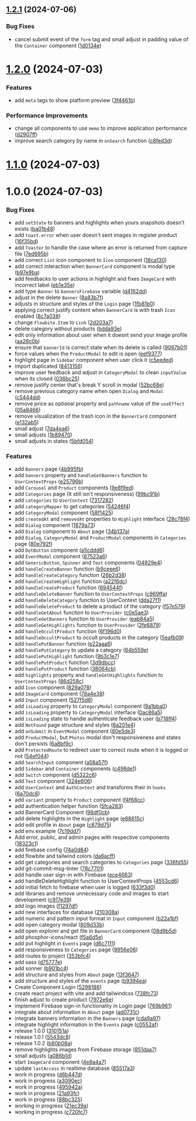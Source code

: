 ## [1.2.1](https://github.com/ArtelierMaisa/artelier-maisa-admin/compare/v1.2.0...v1.2.1) (2024-07-06)

### Bug Fixes

- cancel submit event of the `form` tag and small adjust in padding value of the `Container` component ([1d0134e](https://github.com/ArtelierMaisa/artelier-maisa-admin/commit/1d0134ebe5e4bbc0c3c898be8592cdefdb59e655))

# [1.2.0](https://github.com/ArtelierMaisa/artelier-maisa-admin/compare/v1.1.0...v1.2.0) (2024-07-03)

### Features

- add `meta` tags to show platform preview ([3f4461b](https://github.com/ArtelierMaisa/artelier-maisa-admin/commit/3f4461b4ee12605ae15d8fc8bc915937f71762b4))

### Performance Improvements

- change all components to use `memo` to improve application performance ([d2907ff](https://github.com/ArtelierMaisa/artelier-maisa-admin/commit/d2907ff0d012c820dc303d49375f00de83426d17))
- improve search category by name in `onSearch` function ([c8fed3d](https://github.com/ArtelierMaisa/artelier-maisa-admin/commit/c8fed3d936c50111f4bd2051d4a1ecdefbcfd974))

# [1.1.0](https://github.com/ArtelierMaisa/artelier-maisa-admin/compare/v1.0.0...v1.1.0) (2024-07-03)

# 1.0.0 (2024-07-03)

### Bug Fixes

- add `setState` to banners and highlights when yours snapshots doesn't exists ([ba01b48](https://github.com/ArtelierMaisa/artelier-maisa-admin/commit/ba01b4800e978a76b8d43f87fe63b0e1ce90897c))
- add `toast.error` when user doesn't sent images in register product ([16f35bd](https://github.com/ArtelierMaisa/artelier-maisa-admin/commit/16f35bd06027c95e8a723673455e19700fe869d0))
- add `Toaster` to handle the case where an error is returned from capture file ([7ed695b](https://github.com/ArtelierMaisa/artelier-maisa-admin/commit/7ed695b0198b649ca21ee6914c475ee1ccd81230))
- add correct `List` icon component to `Icon` component ([18ca130](https://github.com/ArtelierMaisa/artelier-maisa-admin/commit/18ca130c56062cc90e076ead66f3983ee6673033))
- add correct interaction when `BannerCard` component is modal type ([b97e9ba](https://github.com/ArtelierMaisa/artelier-maisa-admin/commit/b97e9ba19990c67f2a6e668e1407b9ca7fa30183))
- add feedbacks to user actions in highlight and fixes `ImageCard` with incorrect label ([eb1e35e](https://github.com/ArtelierMaisa/artelier-maisa-admin/commit/eb1e35e5e1a2601a22e6981e5adb82124e61ae44))
- add type `Banner` to `bannersFirebase` variable ([d4162dd](https://github.com/ArtelierMaisa/artelier-maisa-admin/commit/d4162dd6a8ce294a6d1e80d44a447f61bb78c66d))
- adjust in the delete `Banner` ([8a83b7f](https://github.com/ArtelierMaisa/artelier-maisa-admin/commit/8a83b7f0e74b4112d0ecd15148b5e2f2cc6c8ecf))
- adjusts in structure and styles of the `Login` page ([1fb81b0](https://github.com/ArtelierMaisa/artelier-maisa-admin/commit/1fb81b08bd97e4505485a45f26255189db81088c))
- applying correct justify content when `BannerCard` is with trash `Icon` enabled ([8c7a038](https://github.com/ArtelierMaisa/artelier-maisa-admin/commit/8c7a038ff80fe4ee13a9b3aed760717dcd0111a2))
- change `Flowbite.Item` to `Link` ([2d203a7](https://github.com/ArtelierMaisa/artelier-maisa-admin/commit/2d203a72ccf22202ea1fe78953f8c5f1204ad0e1))
- delete category without products ([bdda93e](https://github.com/ArtelierMaisa/artelier-maisa-admin/commit/bdda93ea93236ed3622c6f9bf6bfca905e17d27d))
- edit only information about user when it doesnt send your image profile ([aa26c0b](https://github.com/ArtelierMaisa/artelier-maisa-admin/commit/aa26c0b00d4eafce4372fd8277807fdba8c4ce2a))
- ensure that `bannerId` is correct state when its delete is called ([9067b01](https://github.com/ArtelierMaisa/artelier-maisa-admin/commit/9067b01892062e1d9ea1dd68d46680c65d40c9a9))
- force values when the `ProductModal` to edit is open ([eef9377](https://github.com/ArtelierMaisa/artelier-maisa-admin/commit/eef9377323df8232c168243bac6ba94d737dec19))
- highlight page in `Sidebar` component when user click it ([c5eeded](https://github.com/ArtelierMaisa/artelier-maisa-admin/commit/c5eeded7ed0a0bd60f9753cb313ee82c90fa6b2e))
- import duplicated ([8413156](https://github.com/ArtelierMaisa/artelier-maisa-admin/commit/841315619b630649bacba0a6704bdf904a7c217f))
- improve user feedback and adjust in `CategoryModal` to clean `inputValue` when its closed ([036bc25](https://github.com/ArtelierMaisa/artelier-maisa-admin/commit/036bc25bf16d40906ca5fe8f3496c20ee794ce8b))
- remove justify center that's break Y scroll in modal ([52bc68e](https://github.com/ArtelierMaisa/artelier-maisa-admin/commit/52bc68ec7e003b820c07965037c4af66968b2393))
- remove previous category name when open `Dialog` and `Modal` ([c5444dd](https://github.com/ArtelierMaisa/artelier-maisa-admin/commit/c5444ddc8e4d0641e7d16f0874264810f0f95c28))
- remove price as optional property and `pathname` value of the `useEffect` ([05a8466](https://github.com/ArtelierMaisa/artelier-maisa-admin/commit/05a84660e6bbfcce96cc73fe2febec5a029ecf08))
- remove visualization of the trash icon in the `BannerCard` component ([e132ab5](https://github.com/ArtelierMaisa/artelier-maisa-admin/commit/e132ab578acd62eec9653c21afe893b7dfc32d8c))
- small adjust ([7da4ea6](https://github.com/ArtelierMaisa/artelier-maisa-admin/commit/7da4ea61a0955f032537e22ff46d77d77556d43c))
- small adjusts ([1b89470](https://github.com/ArtelierMaisa/artelier-maisa-admin/commit/1b894702e64eb65912268278eed3bd4f1631683a))
- small adjusts in states ([5bfd054](https://github.com/ArtelierMaisa/artelier-maisa-admin/commit/5bfd054cfa815ad7f4dd251a39b2ece872091e37))

### Features

- add `Banners` page ([4b995fb](https://github.com/ArtelierMaisa/artelier-maisa-admin/commit/4b995fbb0b57f1a9bcdecc7202a9b4f11cb123ce))
- add `banners` property and `handleGetBanners` function to `UserContextProps` ([e25796b](https://github.com/ArtelierMaisa/artelier-maisa-admin/commit/e25796b152a72769c20fd3051dd2e2323f85b2bc))
- add `Carousel` and `Product` components ([9e8f9ed](https://github.com/ArtelierMaisa/artelier-maisa-admin/commit/9e8f9ed060fdbf0b5bfd94b780581440a78c3b09))
- add `Categories` page (It still isn't responsiveness) ([99bc91b](https://github.com/ArtelierMaisa/artelier-maisa-admin/commit/99bc91b790cc6fa2acdbee97f750325c8f5c1b60))
- add `categories` to `UserContext` ([7317282](https://github.com/ArtelierMaisa/artelier-maisa-admin/commit/731728251dfb7a155921d3394b63d89ef3468172))
- add `categoryMapper` to get categories ([54246f4](https://github.com/ArtelierMaisa/artelier-maisa-admin/commit/54246f4baeb253fbc23c34407e8292ac728c34a2))
- add `CategoryModal` component ([58f1425](https://github.com/ArtelierMaisa/artelier-maisa-admin/commit/58f142533d77823a10d304685997375574355dde))
- add `createdAt` and `removedAt` properties to `Highlight` interface ([28c78f4](https://github.com/ArtelierMaisa/artelier-maisa-admin/commit/28c78f4d1d6bbed82a056c95fdd4f798f92f4866))
- add `Dialog` component ([1679a73](https://github.com/ArtelierMaisa/artelier-maisa-admin/commit/1679a733f23175333199d78562a767e2bf826519))
- add `Dialog` component to `About` page ([34b137a](https://github.com/ArtelierMaisa/artelier-maisa-admin/commit/34b137a5f7b1245b9feb68cb90b0fc7ca96d8bb0))
- add `Dialog`, `CategoryModal` and `ProductModal` components in `Categories` page ([80e792f](https://github.com/ArtelierMaisa/artelier-maisa-admin/commit/80e792fbb8e0effbe9eba8aefde66dfe8e429d57))
- add `DotButton` component ([a5cddd6](https://github.com/ArtelierMaisa/artelier-maisa-admin/commit/a5cddd6697cf866c6d5a74bc1bc3b674045c65b1))
- add `EventModal` component ([87523a6](https://github.com/ArtelierMaisa/artelier-maisa-admin/commit/87523a62a7167a6055c41420561c86def3e9c4c8))
- add `GenericButton`, `Spinner` and `Text` components ([04929e4](https://github.com/ArtelierMaisa/artelier-maisa-admin/commit/04929e48121ea5fa7c49adc87a1d5e05718b763b))
- add `handleCreateBanner` function ([b9ceee6](https://github.com/ArtelierMaisa/artelier-maisa-admin/commit/b9ceee639d699053a9d118694724508e60904c12))
- add `handleCreateCategory` function ([26b2d38](https://github.com/ArtelierMaisa/artelier-maisa-admin/commit/26b2d387467eefc1502ba4eede1e5ff0a11c1c6e))
- add `handleCreateHighlight` function ([a22f6dc](https://github.com/ArtelierMaisa/artelier-maisa-admin/commit/a22f6dc8983a2c634d704122cd62f7072444c075))
- add `handleCreateProduct` function ([694544f](https://github.com/ArtelierMaisa/artelier-maisa-admin/commit/694544fa093af7a7bf3d283e284ff75e351cddc5))
- add `handleDeleteBanner` function to `UserContextProps` ([c969ffa](https://github.com/ArtelierMaisa/artelier-maisa-admin/commit/c969ffa5566f47f1a3c4311ff4251fb40af4b990))
- add `handleDeleteCategory` function to UserContext ([dda27f1](https://github.com/ArtelierMaisa/artelier-maisa-admin/commit/dda27f10541c07cf776e8b28a0eb0539972952da))
- add `handleDeleteProduct` to delete a product of the category ([f57e579](https://github.com/ArtelierMaisa/artelier-maisa-admin/commit/f57e57947f07ed053451fb64140f1b3a8b9d65e5))
- add `handleGetAbout` function to `UserProvider` ([c0e5ae3](https://github.com/ArtelierMaisa/artelier-maisa-admin/commit/c0e5ae3e03e3cca658fa8467ab20f0e9c4664712))
- add `handleGetBanners` function to `UserProvider` ([eab84a5](https://github.com/ArtelierMaisa/artelier-maisa-admin/commit/eab84a5023e61e4cbcca340657268b88e657e980))
- add `handleGetHighlights` function to `UserProvider` ([2fe6879](https://github.com/ArtelierMaisa/artelier-maisa-admin/commit/2fe6879be65cb4ef0fc6cffb0d77f53cfc378c41))
- add `handleOccultProduct` function ([6f196d0](https://github.com/ArtelierMaisa/artelier-maisa-admin/commit/6f196d0f901912779e62776b89b152f5677bb427))
- add `handleOccultProduct` to occult products in the category ([5eafb09](https://github.com/ArtelierMaisa/artelier-maisa-admin/commit/5eafb0976f9cdb3e40b1466288d50f2959029480))
- add `handlePutBanner` function ([e22aaa6](https://github.com/ArtelierMaisa/artelier-maisa-admin/commit/e22aaa63cce72a1999dac59ebb8865416e495b4b))
- add `handlePutCategory` to update a category ([84b559e](https://github.com/ArtelierMaisa/artelier-maisa-admin/commit/84b559e70090ddceeb6b5de5b1f2b1c9bea55394))
- add `handlePutHighlight` function ([9b3c1e7](https://github.com/ArtelierMaisa/artelier-maisa-admin/commit/9b3c1e77752f9289bb91fd6347ec421870d41d39))
- add `handlePutProduct` function ([3d9dbcc](https://github.com/ArtelierMaisa/artelier-maisa-admin/commit/3d9dbccf5f8b9b5de0dab23c775b29f3a689adc2))
- add `handlePutProduct` function ([38064cb](https://github.com/ArtelierMaisa/artelier-maisa-admin/commit/38064cbd3d0d53de4e4c49da9139bf9c753582b0))
- add `highlights` property and `handleGetHighlights` function to `UserContextProps` ([86d258c](https://github.com/ArtelierMaisa/artelier-maisa-admin/commit/86d258cb36da059b2ab725aac95a7f19ff19eaa3))
- add `Icon` component ([829a078](https://github.com/ArtelierMaisa/artelier-maisa-admin/commit/829a0786b0c607e8ad9953582d40cfa46215aeff))
- add `ImageCard` component ([78a4e38](https://github.com/ArtelierMaisa/artelier-maisa-admin/commit/78a4e3852ecaaf51abfb4e44cfc1357e56764afa))
- add `Input` component ([527f5d8](https://github.com/ArtelierMaisa/artelier-maisa-admin/commit/527f5d85bcbafe0257050cb46741f0fbd6dee39e))
- add `isLoading` property to `CategoryModal` component ([9a1bba0](https://github.com/ArtelierMaisa/artelier-maisa-admin/commit/9a1bba09b66401e9816349db43049421912f13ca))
- add `isLoading` property to `CategoryModal` interface ([0ac86a5](https://github.com/ArtelierMaisa/artelier-maisa-admin/commit/0ac86a5554551b5bff09a0dd91dfa19c46cf0d3e))
- add `isLoading` state to handle authenticate feedback user ([b718ff4](https://github.com/ArtelierMaisa/artelier-maisa-admin/commit/b718ff4bd507ce52b7979e3f4af694771e66a769))
- add `NotFound` page structure and styles ([6a201e4](https://github.com/ArtelierMaisa/artelier-maisa-admin/commit/6a201e4fb1584083aa6d7b21d09df41c9b066758))
- add `onSubmit` in `EventModal` component ([80e5de3](https://github.com/ArtelierMaisa/artelier-maisa-admin/commit/80e5de3ba70667f619a3138deedb70ce72ce2800))
- add `ProductModal`, but `Photos` modal don't responsiveness and states don't persists ([6a8bf9c](https://github.com/ArtelierMaisa/artelier-maisa-admin/commit/6a8bf9cfa01fc32ecfe6e92dda788dd3f10be2af))
- add `ProtectedRoute` to redirect user to correct route when it is logged or not ([54ef044](https://github.com/ArtelierMaisa/artelier-maisa-admin/commit/54ef044b53ff813f5c756b0eca4ad529e35a3d7d))
- add `SearchInput` component ([a58a57f](https://github.com/ArtelierMaisa/artelier-maisa-admin/commit/a58a57f7e78a894763794cfd707bb8c9b876e19b))
- add `Sidebar` and `Container` components ([c498de1](https://github.com/ArtelierMaisa/artelier-maisa-admin/commit/c498de10e6e433dadaddda795d121869a796aeb2))
- add `Switch` component ([d5322c6](https://github.com/ArtelierMaisa/artelier-maisa-admin/commit/d5322c6b72974f74afd954fac437e038227738a0))
- add `Text` component ([324e606](https://github.com/ArtelierMaisa/artelier-maisa-admin/commit/324e6063399a102a9de7b171b1e008d44f7caf49))
- add `UserContext` and `AuthContext` and transforms their in `hooks` ([6a70dc8](https://github.com/ArtelierMaisa/artelier-maisa-admin/commit/6a70dc8b1eeaaec37bf941f8976138c40e2b15bf))
- add `variant` property to `Product` component ([f4f68cc](https://github.com/ArtelierMaisa/artelier-maisa-admin/commit/f4f68cc97f6a4dc460eb691e8c51aab69904fff6))
- add authentication helper function ([5fca283](https://github.com/ArtelierMaisa/artelier-maisa-admin/commit/5fca283a9791f5e4586a6d6dbff3f264b0be8a33))
- add BannerCard Component ([98df0cb](https://github.com/ArtelierMaisa/artelier-maisa-admin/commit/98df0cb23f9ab27688dd555f048084b703406d12))
- add delete highlights in the `Highlight` page ([e88615c](https://github.com/ArtelierMaisa/artelier-maisa-admin/commit/e88615cfe4cde6dbd7c84b1efb229c3e60ce76c6))
- add edit profile in `About` page ([c879d75](https://github.com/ArtelierMaisa/artelier-maisa-admin/commit/c879d75758fae92fe9b31c603577e9e63062fda5))
- add env.example ([7c19dd7](https://github.com/ArtelierMaisa/artelier-maisa-admin/commit/7c19dd70dca1c2dfa162b90d5f2d9e5c907fd816))
- Add error, public, and admin pages with respective components ([18323c1](https://github.com/ArtelierMaisa/artelier-maisa-admin/commit/18323c1e50bb24379c1e543f8f694828db6bbfb8))
- add firebase config ([74a0d84](https://github.com/ArtelierMaisa/artelier-maisa-admin/commit/74a0d84b3b01b33425981c12ef1e90683f8cfe3c))
- add flowbite and tailwind colors ([da6acff](https://github.com/ArtelierMaisa/artelier-maisa-admin/commit/da6acff3cd1ffd5d0e859eb30555f383a7a8935c))
- add get categories and search categories to `Categories` page ([336fd55](https://github.com/ArtelierMaisa/artelier-maisa-admin/commit/336fd557ea1a22c2d0469a1474f6fca3e1e3f85e))
- add git-commit-msg-linter ([78c7701](https://github.com/ArtelierMaisa/artelier-maisa-admin/commit/78c770128d0111f3f04e8eb01d70823132d6d9a3))
- add handle user sign-in with Firebase ([ece4663](https://github.com/ArtelierMaisa/artelier-maisa-admin/commit/ece466318428b37d2c85eac33c325b965ad64c7c))
- add handleDeleteHighlight function to UserContextProps ([4553cd6](https://github.com/ArtelierMaisa/artelier-maisa-admin/commit/4553cd6b6e8b4236c9b453d3c48bfd303503bb24))
- add initial fetch to firebase when user is logged ([633f3d0](https://github.com/ArtelierMaisa/artelier-maisa-admin/commit/633f3d02435c0e395692fd9e509d35c57d72bfb0))
- add libraries and remove unnecessary code and images to start development ([c917e39](https://github.com/ArtelierMaisa/artelier-maisa-admin/commit/c917e3903ca62585975971a53e1af657ea38da44))
- add logo images ([f1297df](https://github.com/ArtelierMaisa/artelier-maisa-admin/commit/f1297dfb56777bf60625e1be0be830085d5adfb3))
- add new interfaces for database ([210308a](https://github.com/ArtelierMaisa/artelier-maisa-admin/commit/210308a973dc0a16f62b9b0a8e0e0d7cc7597bc2))
- add numeric and pattern input format in `Input` component ([b22a1bf](https://github.com/ArtelierMaisa/artelier-maisa-admin/commit/b22a1bfd198659399291345adc33f91e5cce0e4f))
- add open category modal ([809d33b](https://github.com/ArtelierMaisa/artelier-maisa-admin/commit/809d33bc711101d6e374ed66f050c59083b5dc3e))
- add open explorer and get file in `BannerCard` component ([08d9b5d](https://github.com/ArtelierMaisa/artelier-maisa-admin/commit/08d9b5d1b409018f3c302ab05b05528a4224cf79))
- add phosphor-icons/react ([f5a6d5e](https://github.com/ArtelierMaisa/artelier-maisa-admin/commit/f5a6d5e7bc0a05d8ce732c018c76d62a120f3c3f))
- add put highlight in `Events` page ([d6c7111](https://github.com/ArtelierMaisa/artelier-maisa-admin/commit/d6c7111cadf044ace7b3829446ef3061be7d7a9d))
- add responsiveness to `Categories` page ([9956e06](https://github.com/ArtelierMaisa/artelier-maisa-admin/commit/9956e06ee56c110108b07fcd48f18fd2996af7c5))
- add routes to project ([353bfc4](https://github.com/ArtelierMaisa/artelier-maisa-admin/commit/353bfc43bd481a79345a96ae0b4746749f84a3bd))
- add sass ([d75777e](https://github.com/ArtelierMaisa/artelier-maisa-admin/commit/d75777e848e1c00746d8047b9580e425843dfbf3))
- add sonner ([b901bc4](https://github.com/ArtelierMaisa/artelier-maisa-admin/commit/b901bc407102e45b11069104907e39ab72c9076f))
- add structure and styles from `About` page ([13f3647](https://github.com/ArtelierMaisa/artelier-maisa-admin/commit/13f3647a572dfb60198c4f7104406174799d87a1))
- add structure and styles of the `events` page ([b9394ea](https://github.com/ArtelierMaisa/artelier-maisa-admin/commit/b9394eafb08734562304d54cb8f43e988282a787))
- Create Component Login ([5298186](https://github.com/ArtelierMaisa/artelier-maisa-admin/commit/52981869d8d93dad8dc00764f070fba557273d7f))
- create react project with vite and add tailwindcss ([738fc73](https://github.com/ArtelierMaisa/artelier-maisa-admin/commit/738fc7389b71ae729ab61c7e7e6d700afbe1fd67))
- finish adjust to create product ([7972e6e](https://github.com/ArtelierMaisa/artelier-maisa-admin/commit/7972e6e47e29b7a4fe4f9a2b524ee7d5af7e4339))
- implement Firebase sign-in functionality in Login page ([769b961](https://github.com/ArtelierMaisa/artelier-maisa-admin/commit/769b961d77bab5e24a489726b77013b4d9c27225))
- integrate about information in `About` page ([ad0731c](https://github.com/ArtelierMaisa/artelier-maisa-admin/commit/ad0731c95b3b078a23d48af0c27384e16bbac4e7))
- integrate banners information in the `Banners` page ([cda9a97](https://github.com/ArtelierMaisa/artelier-maisa-admin/commit/cda9a9727314ba71fe0d9cc6dbb2b5f9aa0dcd6e))
- integrate highlight information in the `Events` page ([c0552af](https://github.com/ArtelierMaisa/artelier-maisa-admin/commit/c0552af1b8959d6d1342285ecabf591ad01627b6))
- release 1.0.0 ([310151a](https://github.com/ArtelierMaisa/artelier-maisa-admin/commit/310151a0c512ea7dd7545bf04ee50f24ac97ae46))
- release 1.0.1 ([5543dc8](https://github.com/ArtelierMaisa/artelier-maisa-admin/commit/5543dc8cde44eae119c93f8cae8f4f205ac85dab))
- release 1.0.2 ([b80b08a](https://github.com/ArtelierMaisa/artelier-maisa-admin/commit/b80b08aca7862c2b4887c205cf8f6e75053da19b))
- remove highlights images from Firebase storage ([851daa7](https://github.com/ArtelierMaisa/artelier-maisa-admin/commit/851daa70d8c608118324120d5b74549252300ffb))
- small adjusts ([a086b1d](https://github.com/ArtelierMaisa/artelier-maisa-admin/commit/a086b1d695ac92d90ce1fddc4cbffbc8ec841786))
- start `ImageCard` component ([4e8a4a7](https://github.com/ArtelierMaisa/artelier-maisa-admin/commit/4e8a4a7e54441192aa7966eb6de7243b2d0b93a9))
- update `lastAccess` in realtime database ([85517a3](https://github.com/ArtelierMaisa/artelier-maisa-admin/commit/85517a3e5c143651af73519172bde7cf01bdc221))
- work in progress ([d6b447d](https://github.com/ArtelierMaisa/artelier-maisa-admin/commit/d6b447dc4e91a98a9aae890342c4b03b135e99dd))
- work in progress ([a3090ec](https://github.com/ArtelierMaisa/artelier-maisa-admin/commit/a3090ece590c289bc50119460fdc4aa5b9c03212))
- work in progress ([495942a](https://github.com/ArtelierMaisa/artelier-maisa-admin/commit/495942a5779b835daf47ffc3124d2b76b173282b))
- work in progress ([21a93fc](https://github.com/ArtelierMaisa/artelier-maisa-admin/commit/21a93fc0e5d18789499ab16d0af7734aa7c2bfc6))
- work in progress ([88bc325](https://github.com/ArtelierMaisa/artelier-maisa-admin/commit/88bc325f9d1357343a0000985ad35c6f21b5be65))
- working in progress ([21ec39a](https://github.com/ArtelierMaisa/artelier-maisa-admin/commit/21ec39a1f558de05af96150613f94bb46dddef93))
- working in progress ([c720fc7](https://github.com/ArtelierMaisa/artelier-maisa-admin/commit/c720fc7c6b60e4bbba5cad672de49067f15b9a7a))

